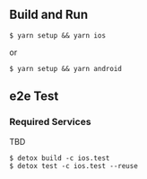 ## Build and Run

```
$ yarn setup && yarn ios
```

or

```
$ yarn setup && yarn android
```

## e2e Test

### Required Services

TBD

```
$ detox build -c ios.test
$ detox test -c ios.test --reuse
```

